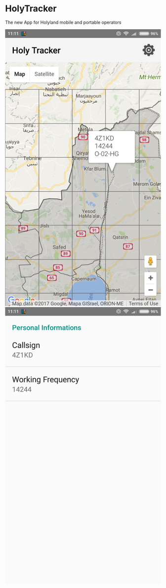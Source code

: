 # HolyTracker
The new App for Holyland mobile and portable operators

<img src='https://raw.githubusercontent.com/4Z1KD/HolyTracker/master/Main.PNG'>
<img src='https://raw.githubusercontent.com/4Z1KD/HolyTracker/master/Settings.PNG'>
